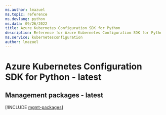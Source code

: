 ```yaml
---
ms.author: lmazuel
ms.topic: reference
ms.devlang: python
ms.data: 09/26/2022
title: Azure Kubernetes Configuration SDK for Python
description: Reference for Azure Kubernetes Configuration SDK for Python
ms.service: kubernetesconfiguration
author: lmazuel
---
```

# Azure Kubernetes Configuration SDK for Python - latest

## Management packages - latest
[!INCLUDE [mgmt-packages](kubernetes-configuration-mgmt-index.md)]